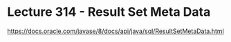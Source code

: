 # Lecture 314 - Result Set Meta Data

https://docs.oracle.com/javase/8/docs/api/java/sql/ResultSetMetaData.html

